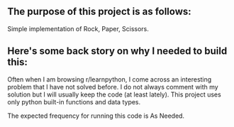 ## The purpose of this project is as follows:
Simple implementation of Rock, Paper, Scissors.
## Here's some back story on why I needed to build this:
Often when I am browsing r/learnpython, I come across an interesting problem that I have not solved before. I do not always comment with my solution but I will usually keep the code (at least lately).
This project uses only python built-in functions and data types.


The expected frequency for running this code is As Needed.